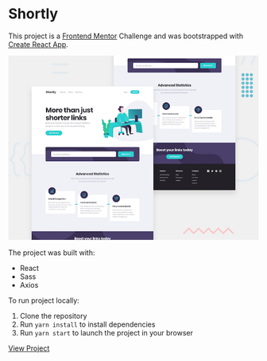 # Shortly

This project is a [Frontend Mentor](https://www.frontendmentor.io) Challenge and was bootstrapped with [Create React App](https://github.com/facebook/create-react-app).

![Design Preview](./src/assets/design/desktop-preview.jpg "Design Preview")

The project was built with:

- React
- Sass
- Axios

To run project locally:

1. Clone the repository
2. Run `yarn install` to install dependencies
3. Run `yarn start` to launch the project in your browser

[View Project](https://fm-shortly.now.sh)